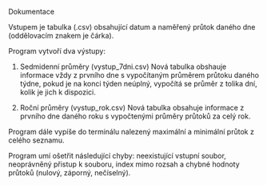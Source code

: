 Dokumentace

Vstupem je tabulka (.csv) obsahující datum a naměřený průtok daného dne (oddělovacím znakem je čárka). 

Program vytvoří dva výstupy:

  1. Sedmidenní průměry (vystup_7dni.csv)
     Nová tabulka obshauje informace vždy z prvního dne s vypočítaným průměrem průtoku daného týdne, pokud je na konci týden neúplný, vypočítá se průměr z tolika dní,        kolik je jich k dispozici.
     
  2. Roční průměry (vystup_rok.csv)
     Nová tabulka obsahuje informace z prvního dne daného roku s vypočtenými průměry průtoků za celý rok.
     
Program dále vypíše do terminálu nalezený maximální a minimální průtok z celého seznamu.

Program umí ošetřit následující chyby: neexistující vstupní soubor, neoprávněný přistup k souboru, index mimo rozsah a chybné hodnoty průtoků (nulový, záporný, nečíselný).
    
